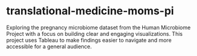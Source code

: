 # translational-medicine-moms-pi
Exploring the pregnancy microbiome dataset from the Human Microbiome Project with a focus on building clear and engaging visualizations. This project uses Tableau to make findings easier to navigate and more accessible for a general audience.
